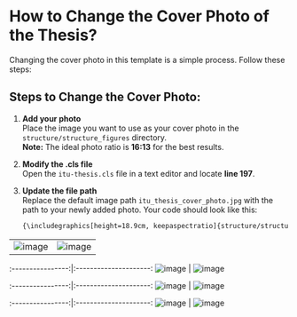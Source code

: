 # How to Change the Cover Photo of the Thesis?

Changing the cover photo in this template is a simple process. Follow these steps:

## Steps to Change the Cover Photo:

1. **Add your photo**  
   Place the image you want to use as your cover photo in the `structure/structure_figures` directory.  
   **Note:** The ideal photo ratio is **16:13** for the best results.

2. **Modify the .cls file**  
   Open the `itu-thesis.cls` file in a text editor and locate **line 197**.

3. **Update the file path**  
   Replace the default image path `itu_thesis_cover_photo.jpg` with the path to your newly added photo. Your code should look like this:
   
	```bash
	{\includegraphics[height=18.9cm, keepaspectratio]{structure/structure_figures/your_new_photo.jpg}};
	```
|                 |                      |
:----------------:|:---------------------:
![image](../../readme_pics/bachelor_thesis/cover.png) | ![image](../../readme_pics/bachelor_thesis/cover2.png)

:----------------:|:---------------------:
![image](../../readme_pics/bachelor_thesis/cover3.png) | ![image](../../readme_pics/bachelor_thesis/cover4.png)

:----------------:|:---------------------:
![image](../../readme_pics/bachelor_thesis/cover5.png) | ![image](../../readme_pics/bachelor_thesis/cover6.png)

:----------------:|:---------------------:
![image](../../readme_pics/bachelor_thesis/cover7.png) | ![image](../../readme_pics/bachelor_thesis/cover8.png)